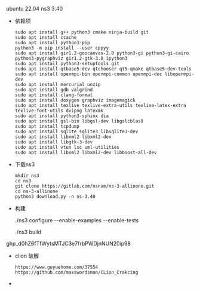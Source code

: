 ubuntu 22.04
ns3 3.40

+ 依赖项

  ```shell
  sudo apt install g++ python3 cmake ninja-build git
  sudo apt install ccache
  sudo apt install python3-pip
  python3 -m pip install --user cppyy
  sudo apt install gir1.2-goocanvas-2.0 python3-gi python3-gi-cairo python3-pygraphviz gir1.2-gtk-3.0 ipython3
  sudo apt install python3-setuptools git
  sudo apt install qtbase5-dev qtchooser qt5-qmake qtbase5-dev-tools
  sudo apt install openmpi-bin openmpi-common openmpi-doc libopenmpi-dev
  sudo apt install mercurial unzip
  sudo apt install gdb valgrind 
  sudo apt install clang-format
  sudo apt install doxygen graphviz imagemagick
  sudo apt install texlive texlive-extra-utils texlive-latex-extra texlive-font-utils dvipng latexmk
  sudo apt install python3-sphinx dia
  sudo apt install gsl-bin libgsl-dev libgslcblas0
  sudo apt install tcpdump
  sudo apt install sqlite sqlite3 libsqlite3-dev
  sudo apt install libxml2 libxml2-dev
  sudo apt install libgtk-3-dev
  sudo apt install vtun lxc uml-utilities
  sudo apt install libxml2 libxml2-dev libboost-all-dev
  ```

+ 下载ns3

  ```shell
  mkdir ns3 
  cd ns3
  git clone https://gitlab.com/nsnam/ns-3-allinone.git
  cd ns-3-allinone 
  python3 download.py -n ns-3.40 
  ```

+ 构建

  ./ns3 configure --enable-examples --enable-tests

  ./ns3 build



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



+ clion 破解

  ```
  https://www.guyuehome.com/37554
  https://github.com/maxswordsman/CLion_Crakcing
  ```

+ 





